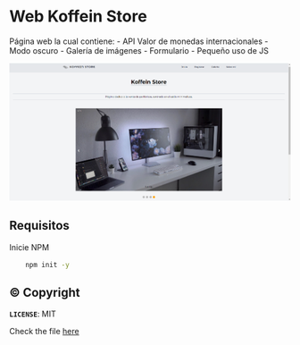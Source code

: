 # Web Koffein Store
Página web la cual contiene:
	- API Valor de monedas internacionales
	- Modo oscuro
	- Galería de imágenes
	- Formulario 
	- Pequeño uso de JS

![KoffeinStore](./public/design/KoffeinStore.png)

## Requisitos
Inicie NPM
```bash
	npm init -y
```
## ©️ Copyright

**`LICENSE`**: MIT

Check the file [here](./LICENSE)